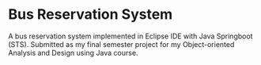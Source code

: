 # Bus Reservation System

A bus reservation system implemented in Eclipse IDE with Java Springboot (STS). Submitted as my final semester project for my Object-oriented Analysis and Design using Java course.
